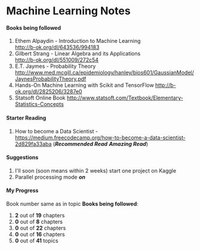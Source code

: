 # Machine Learning Notes 

#### Books being followed
1. Ethem Alpaydin - Introduction to Machine Learning<br>
http://b-ok.org/dl/643536/994183<br>
2. Gilbert Strang - Linear Algebra and its Applications<br>
http://b-ok.org/dl/551009/272c54<br>
3. E.T. Jaymes - Probability Theory<br>
http://www.med.mcgill.ca/epidemiology/hanley/bios601/GaussianModel/JaynesProbabilityTheory.pdf
4. Hands-On Machine Learning with Scikit and TensorFlow
http://b-ok.org/dl/2825206/3287e0
5. Statsoft Online Book
http://www.statsoft.com/Textbook/Elementary-Statistics-Concepts
   
#### Starter Reading
1. How to become a Data Scientist - https://medium.freecodecamp.org/how-to-become-a-data-scientist-2d829fa33aba (***Recommended Read*** ***Amazing Read***) 

#### Suggestions
1. I'll soon (soon means within 2 weeks) start one project on Kaggle
2. Parallel processing mode ***on***

#### My Progress
Book number same as in topic <b>Books being followed</b>:
1. **2** out of **19** chapters
2. **0** out of **8** chapters
3. **0** out of **22** chapters
4. **0** out of **16** chapters
5. **0** out of **41** topics

